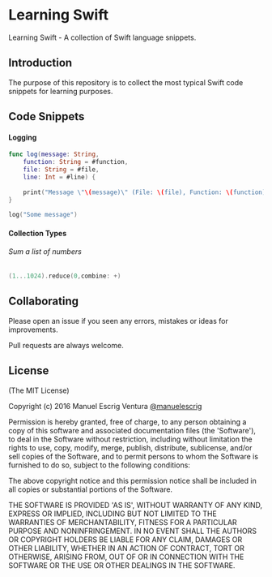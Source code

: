 # Learning Swift
Learning Swift - A collection of Swift language snippets.

## Introduction
The purpose of this repository is to collect the most typical Swift code snippets for learning purposes.

## Code Snippets

#### Logging

```swift
func log(message: String,
    function: String = #function,
    file: String = #file,
    line: Int = #line) {
        
    print("Message \"\(message)\" (File: \(file), Function: \(function), Line: \(line))")
}
    
log("Some message")
```

#### Collection Types

###### Sum a list of numbers
```swift
(1...1024).reduce(0,combine: +)
```




## Collaborating
Please open an issue if you seen any errors, mistakes or ideas for improvements.

Pull requests are always welcome.

## License

(The MIT License)

Copyright (c) 2016 Manuel Escrig Ventura [@manuelescrig](https://www.twitter.com/manuelescrig)

Permission is hereby granted, free of charge, to any person obtaining a copy of this software and associated documentation files (the 'Software'), to deal in the Software without restriction, including without limitation the rights to use, copy, modify, merge, publish, distribute, sublicense, and/or sell copies of the Software, and to permit persons to whom the Software is furnished to do so, subject to the following conditions:

The above copyright notice and this permission notice shall be included in all copies or substantial portions of the Software.

THE SOFTWARE IS PROVIDED 'AS IS', WITHOUT WARRANTY OF ANY KIND, EXPRESS OR IMPLIED, INCLUDING BUT NOT LIMITED TO THE WARRANTIES OF MERCHANTABILITY, FITNESS FOR A PARTICULAR PURPOSE AND NONINFRINGEMENT. IN NO EVENT SHALL THE AUTHORS OR COPYRIGHT HOLDERS BE LIABLE FOR ANY CLAIM, DAMAGES OR OTHER LIABILITY, WHETHER IN AN ACTION OF CONTRACT, TORT OR OTHERWISE, ARISING FROM, OUT OF OR IN CONNECTION WITH THE SOFTWARE OR THE USE OR OTHER DEALINGS IN THE SOFTWARE.
